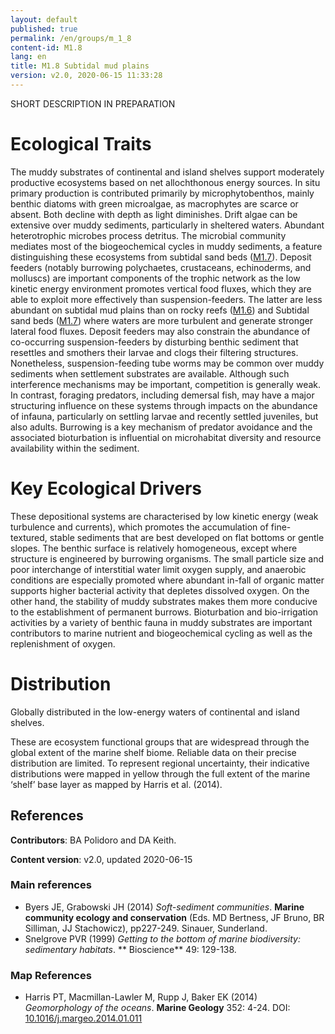```yaml
---
layout: default
published: true
permalink: /en/groups/m_1_8
content-id: M1.8
lang: en
title: M1.8 Subtidal mud plains
version: v2.0, 2020-06-15 11:33:28
---
```


SHORT DESCRIPTION IN PREPARATION

# Ecological Traits
 
The muddy substrates of continental and island shelves support moderately productive ecosystems based on net allochthonous energy sources. In situ primary production is contributed primarily by microphytobenthos, mainly benthic diatoms with green microalgae, as macrophytes are scarce or absent. Both decline with depth as light diminishes. Drift algae can be extensive over muddy sediments, particularly in sheltered waters. Abundant heterotrophic microbes process detritus. The microbial community mediates most of the biogeochemical cycles in muddy sediments, a feature distinguishing these ecosystems from subtidal sand beds ([M1.7](/explore/groups/M1.7)). Deposit feeders (notably burrowing polychaetes, crustaceans, echinoderms, and molluscs) are important components of the trophic network as the low kinetic energy environment promotes vertical food fluxes, which they are able to exploit more effectively than suspension-feeders. The latter are less abundant on subtidal mud plains than on rocky reefs ([M1.6](/explore/groups/M1.6)) and Subtidal sand beds ([M1.7](/explore/groups/M1.7)) where waters are more turbulent and generate stronger lateral food fluxes. Deposit feeders may also constrain the abundance of co-occurring suspension-feeders by disturbing benthic sediment that resettles and smothers their larvae and clogs their filtering structures. Nonetheless, suspension-feeding tube worms may be common over muddy sediments when settlement substrates are available. Although such interference mechanisms may be important, competition is generally weak. In contrast, foraging predators, including demersal fish, may have a major structuring influence on these systems through impacts on the abundance of infauna, particularly on settling larvae and recently settled juveniles, but also adults. Burrowing is a key mechanism of predator avoidance and the associated bioturbation is influential on microhabitat diversity and resource availability within the sediment.
 
# Key Ecological Drivers
 
These depositional systems are characterised by low kinetic energy (weak turbulence and currents), which promotes the accumulation of fine-textured, stable sediments that are best developed on flat bottoms or gentle slopes. The benthic surface is relatively homogeneous, except where structure is engineered by burrowing organisms. The small particle size and poor interchange of interstitial water limit oxygen supply, and anaerobic conditions are especially promoted where abundant in-fall of organic matter supports higher bacterial activity that depletes dissolved oxygen. On the other hand, the stability of muddy substrates makes them more conducive to the establishment of permanent burrows. Bioturbation and bio-irrigation activities by a variety of benthic fauna in muddy substrates are important contributors to marine nutrient and biogeochemical cycling as well as the replenishment of oxygen.
 
# Distribution
 
Globally distributed in the low-energy waters of continental and island shelves.

These are ecosystem functional groups that are widespread through the global extent of the marine shelf biome. Reliable data on their precise distribution are limited. To represent regional uncertainty, their indicative distributions were mapped in yellow through the full extent of the marine ‘shelf’ base layer as mapped by Harris et al. (2014).

## References

**Contributors**: BA Polidoro and DA Keith.

**Content version**: v2.0, updated 2020-06-15

### Main references
* Byers JE, Grabowski JH  (2014) *Soft-sediment communities*. **Marine community ecology and conservation** (Eds. MD Bertness, JF Bruno, BR Silliman, JJ Stachowicz), pp227-249. Sinauer, Sunderland.
* Snelgrove PVR  (1999) *Getting to the bottom of marine biodiversity: sedimentary habitats*. ** Bioscience** 49: 129-138.

### Map References
* Harris PT, Macmillan-Lawler M, Rupp J, Baker EK  (2014) *Geomorphology of the oceans*. **Marine Geology** 352: 4-24. DOI: [10.1016/j.margeo.2014.01.011](http://doi.org/10.1016/j.margeo.2014.01.011)



